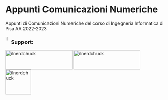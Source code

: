 # Appunti Comunicazioni Numeriche 
Appunti di Comunicazioni Numeriche del corso di Ingegneria Informatica di Pisa AA 2022-2023

<a href="https://www.buymeacoffee.com/ilnerdchuck"> <img align="left" src="https://img.shields.io/static/?label=Download&message=PDF&color=red?style=for-the-badge&logo=appveyor" height="15" alt="ilnerdchuck" /></a>
<h3 align="left">Support:</h3>
<p><a href="https://www.buymeacoffee.com/ilnerdchuck"> <img align="left" src="https://cdn.buymeacoffee.com/buttons/v2/default-yellow.png" height="60" width="210" alt="ilnerdchuck" /></a><a href="https://ko-fi.com/ilnerdchuck"> <img align="left" src="https://cdn.ko-fi.com/cdn/kofi3.png?v=3" height="60" width="210" alt="ilnerdchuck" /></a><a href="https://paypal.me/ilnerdchuck"> <img align="left" src="https://raw.githubusercontent.com/stefan-niedermann/paypal-donate-button/master/paypal-donate-button.png" height="80"  alt="ilnerdchuck" /></a></p><br><br>





